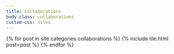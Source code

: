 ```yaml
---
title: Collaborations
body-class: collaborations
custom-css: tiles
---
```


<div id="grid">
{% for post in site.categories.collaborations %}
    {% include tile.html post=post %}
{% endfor %}
</div>
